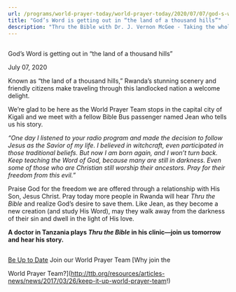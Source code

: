 ```yaml
---
url: /programs/world-prayer-today/world-prayer-today/2020/07/07/god-s-word-is-getting-out-in-the-land-of-a-thousand-hills
title: "God’s Word is getting out in “the land of a thousand hills”"
description: "Thru the Bible with Dr. J. Vernon McGee - Taking the whole Word to the whole world"
---
```







## 
 God’s Word is getting out in “the land of a thousand hills”


July 07, 2020




Known as “the land of a thousand hills,” Rwanda’s stunning scenery and friendly citizens make traveling through this landlocked nation a welcome delight.

We’re glad to be here as the World Prayer Team stops in the capital city of Kigali and we meet with a fellow Bible Bus passenger named Jean who tells us his story.

*“One day I listened to your radio program and made the decision to follow Jesus as the Savior of my life. I believed in witchcraft, even participated in those traditional beliefs. But now I am born again, and I won’t turn back. Keep teaching the Word of God, because many are still in darkness. Even some of those who are Christian still worship their ancestors. Pray for their freedom from this evil.”*

Praise God for the freedom we are offered through a relationship with His Son, Jesus Christ. Pray today more people in Rwanda will hear *Thru the Bible* and realize God’s desire to save them. Like Jean, as they become a new creation (and study His Word), may they walk away from the darkness of their sin and dwell in the light of His love.

**A doctor in Tanzania plays *Thru the Bible* in his clinic—join us tomorrow and hear his story.**







## 




[Be Up to Date](http://feeds.feedburner.com/WorldPrayerToday "World Prayer Today RSS Feed")
Join our World Prayer Team
[Why join the  

World Prayer Team?](http://ttb.org/resources/articles-news/news/2017/03/26/keep-it-up-world-prayer-team!)




